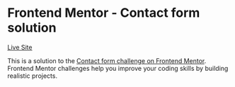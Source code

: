 # Frontend Mentor - Contact form solution

[Live Site](https://fmentor-contactform-ak.netlify.app/)

This is a solution to the [Contact form challenge on Frontend Mentor](https://www.frontendmentor.io/challenges/contact-form--G-hYlqKJj). Frontend Mentor challenges help you improve your coding skills by building realistic projects.
